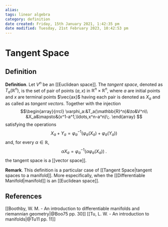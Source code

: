 ```yaml
---
alias:
tags: linear algebra
category: definition
date created: Friday, 15th January 2021, 1:42:35 pm
date modified: Tuesday, 21st February 2023, 10:42:53 pm
---
```


# Tangent Space

## Definition

**Definition**. Let $V^n$ be an [[Euclidean space]]. The _tangent space_, denoted as $T_a(\mathbb{R}^n)$, is the set of pair of points $(a,x)$ in $\mathbb{R}^n\times\mathbb{R}^n$, where $a$ are initial points and $x$ are terminal points $\vec{ax}$ having each pair is denoted as $X_a$ and as called as _tangent vectors_. Together with the injection 
$$\begin{array}{rrcl}
\varphi_a:&T_a(\mathbb{R}^n)&\to&V^n\\
&X_a&\mapsto&(x^1-a^1,\ldots,x^n-a^n)\;.
\end{array}
$$
satisfying the operations
$$X_a+Y_a=\varphi_a^{-1}(\varphi_a(X_a)+\varphi_a(Y_a))$$
and, for every $\alpha\in\mathbb{R}$,
$$\alpha X_a=\varphi_a^{-1}(\alpha\varphi_a(X_a))\;.$$
the tangent space is a [[vector space]].

**Remark**. This definition is a particular case of [[Tangent Space|tangent spaces to a manifold]]. More especifically, when the [[Differentiable Manifold|manifold]] is an [[Euclidean space]].

## References

[[Boothby, W. M. - An introduction to differentiable manifolds and riemannian geometry|@Boo75 pp. 30]]
[[Tu, L. W. - An introduction to manifolds|@Tu11 pp. 11]] 